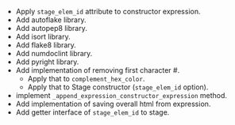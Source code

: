 - Apply `stage_elem_id` attribute to constructor expression.
- Add autoflake library.
- Add autopep8 library.
- Add isort library.
- Add flake8 library.
- Add numdoclint library.
- Add pyright library.
- Add implementation of removing first character #.
  - Apply that to `complement_hex_color`.
  - Apply that to Stage constructor (`stage_elem_id` option).
- implement `_append_expression_constructor_expression` method.
- Add implementation of saving overall html from expression.
- Add getter interface of `stage_elem_id` to stage.